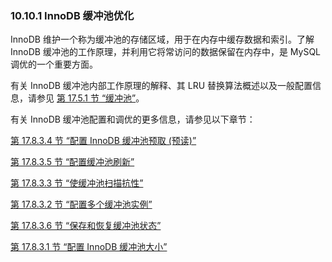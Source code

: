 ### 10.10.1 InnoDB 缓冲池优化

InnoDB 维护一个称为缓冲池的存储区域，用于在内存中缓存数据和索引。了解 InnoDB 缓冲池的工作原理，并利用它将常访问的数据保留在内存中，是 MySQL 调优的一个重要方面。

有关 InnoDB 缓冲池内部工作原理的解释、其 LRU 替换算法概述以及一般配置信息，请参见 [第 17.5.1 节 “缓冲池”](#buffer-pool)。

有关 InnoDB 缓冲池配置和调优的更多信息，请参见以下章节：

[第 17.8.3.4 节 “配置 InnoDB 缓冲池预取 (预读)”](#configuring-innodb-buffer-pool-prefetching-read-ahead)

[第 17.8.3.5 节 “配置缓冲池刷新”](#configuring-buffer-pool-flushing)

[第 17.8.3.3 节 “使缓冲池扫描抗性”](#making-the-buffer-pool-scan-resistant)

[第 17.8.3.2 节 “配置多个缓冲池实例”](#configuring-multiple-buffer-pool-instances)

[第 17.8.3.6 节 “保存和恢复缓冲池状态”](#saving-and-restoring-the-buffer-pool-state)

[第 17.8.3.1 节 “配置 InnoDB 缓冲池大小”](#configuring-innodb-buffer-pool-size)